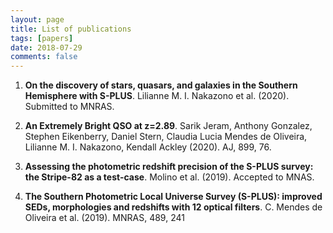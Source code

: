 ```yaml
---
layout: page
title: List of publications
tags: [papers]
date: 2018-07-29
comments: false
---
```


1. <b>On the discovery of stars, quasars, and galaxies in the Southern Hemisphere with S-PLUS</b>. Lilianne M. I. Nakazono et al. (2020). Submitted to MNRAS.

2. <b>An Extremely Bright QSO at z=2.89</b>. Sarik Jeram, Anthony Gonzalez, Stephen Eikenberry, Daniel Stern, Claudia Lucia Mendes de Oliveira, Lilianne M. I. Nakazono, Kendall Ackley (2020). AJ, 899, 76.

3. <b>Assessing the photometric redshift precision of the S-PLUS survey: the Stripe-82 as a test-case</b>. Molino et al. (2019). Accepted to MNAS.

4. <b>The Southern Photometric Local Universe Survey (S-PLUS): improved SEDs, morphologies and redshifts with 12 optical filters</b>. C. Mendes de Oliveira et al. (2019). MNRAS, 489, 241

